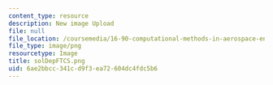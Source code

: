 ```yaml
---
content_type: resource
description: New image Upload
file: null
file_location: /coursemedia/16-90-computational-methods-in-aerospace-engineering-spring-2014/6ae2bbcc341cd9f3ea72604dc4fdc5b6_solDepFTCS.png
file_type: image/png
resourcetype: Image
title: solDepFTCS.png
uid: 6ae2bbcc-341c-d9f3-ea72-604dc4fdc5b6
---
```

